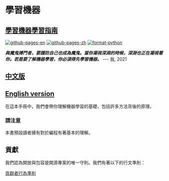 # 學習機器

## [學習機器學習指南](https://r3ntru3w4n9.github.io/learning-machine/zh)

[![github-pages-en](https://github.com/r3ntru3w4n9/learning-machine/actions/workflows/github-pages-en.yaml/badge.svg)](https://github.com/r3ntru3w4n9/learning-machine/actions/workflows/github-pages-en.yaml) [![github-pages-zh](https://github.com/r3ntru3w4n9/learning-machine/actions/workflows/github-pages-zh.yaml/badge.svg)](https://github.com/r3ntru3w4n9/learning-machine/actions/workflows/github-pages-zh.yaml) [![format-python](https://github.com/r3ntru3w4n9/learning-machine/actions/workflows/format-python.yaml/badge.svg)](https://github.com/r3ntru3w4n9/learning-machine/actions/workflows/format-python.yaml)

_**與魔鬼搏鬥者，要謹防自己也成為魔鬼。當你凝視深淵的時候，深淵也正在凝視著你。若是要了解機器學習，你必須得先學習機器。**_
--- 我, 2021

## [中文版](./README.md)
## [English version](../en/README.md)

在這本手冊中，我們會帶你理解機器學習的基礎，包括許多方法背後的原理。

### 請注意

本書預設讀者擁有對於編程有著基本的理解。

## 貢獻

我們認為開放與包容是開源專案的唯一守則。我們有著以下的行文準則：

[貢獻者行為準則](./CONTRIBUTING.md)
